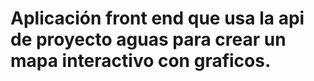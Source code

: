 # Aplicación front end que usa la api de proyecto aguas para crear un mapa interactivo con graficos.
